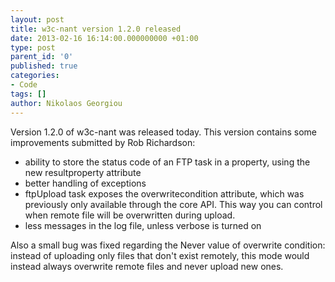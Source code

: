 ```yaml
---
layout: post
title: w3c-nant version 1.2.0 released
date: 2013-02-16 16:14:00.000000000 +01:00
type: post
parent_id: '0'
published: true
categories:
- Code
tags: []
author: Nikolaos Georgiou
---
```


Version 1.2.0 of w3c-nant was released today. This version contains some improvements submitted by Rob Richardson:
<ul>
<li>ability to store the status code of an FTP task in a property, using the new resultproperty attribute</li>
<li>better handling of exceptions</li>
<li>ftpUpload task exposes the overwritecondition attribute, which was previously only available through the core API. This way you can control when remote file will be overwritten during upload.</li>
<li>less messages in the log file, unless verbose is turned on</li>
</ul>

Also a small bug was fixed regarding the Never value of overwrite condition: instead of uploading only files that don't exist remotely, this mode would instead always overwrite remote files and never upload new ones.
